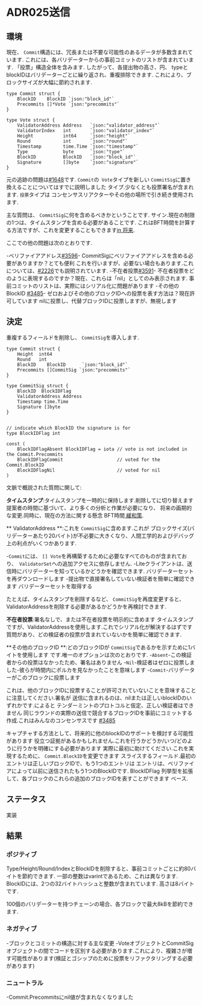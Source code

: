 # ADR025送信

## 環境

現在、 `Commit`構造には、冗長または不要な可能性のあるデータが多数含まれています.
これには、各バリデーターからの事前コミットのリストが含まれています.
「投票」構造全体を含みます. したがって、各提出物の高さ、円、
typeとblockIDはバリデーターごとに繰り返され、重複排除できます.
これにより、ブロックサイズが大幅に節約されます.

```
type Commit struct {
    BlockID    BlockID `json:"block_id"`
    Precommits []*Vote `json:"precommits"`
}

type Vote struct {
    ValidatorAddress Address   `json:"validator_address"`
    ValidatorIndex   int       `json:"validator_index"`
    Height           int64     `json:"height"`
    Round            int       `json:"round"`
    Timestamp        time.Time `json:"timestamp"`
    Type             byte      `json:"type"`
    BlockID          BlockID   `json:"block_id"`
    Signature        []byte    `json:"signature"`
}
```

元の追跡の問題は[#1648](https://github.com/tendermint/tendermint/issues/1648)です.
`Commit`の` Vote`タイプを新しい `CommitSig`に置き換えることについてはすでに説明しました
タイプ.少なくとも投票署名が含まれます. `投票`タイプは
コンセンサスリアクターやその他の場所で引き続き使用されます.

主な質問は、 `CommitSig`に何を含めるべきかということです.
サイン.現在の制限の1つは、タイムスタンプを含める必要があることです.
これはBFT時間を計算する方法ですが、これを変更することもできます[in
将来](https://github.com/tendermint/tendermint/issues/2840).

ここでの他の問題は次のとおりです.

-ベリファイアアドレス[#3596](https://github.com/tendermint/tendermint/issues/3596)-
    CommitSigにベリファイアアドレスを含める必要がありますか？とても便利
    これを行いますが、必要ない場合もあります.これについては、[#2226](https://github.com/tendermint/tendermint/issues/2226)でも説明されています.
-不在者投票[#3591](https://github.com/tendermint/tendermint/issues/3591)-
    不在者投票をどのように表現するのですか？現在、これらは「nil」としてのみ表示されます.
    事前コミットのリストは、実際にはシリアル化に問題があります
-その他のBlockID [#3485](https://github.com/tendermint/tendermint/issues/3485)-
    ゼロおよびその他のブロックIDへの投票を表す方法は？現在許可しています
    nilに投票し、代替ブロックIDに投票しますが、無視します


## 決定

重複するフィールドを削除し、 `CommitSig`を導入します.

```
type Commit struct {
    Height  int64
    Round   int
    BlockID    BlockID      `json:"block_id"`
    Precommits []CommitSig `json:"precommits"`
}

type CommitSig struct {
    BlockID  BlockIDFlag
    ValidatorAddress Address
    Timestamp time.Time
    Signature []byte
}


// indicate which BlockID the signature is for
type BlockIDFlag int

const (
	BlockIDFlagAbsent BlockIDFlag = iota // vote is not included in the Commit.Precommits
	BlockIDFlagCommit                    // voted for the Commit.BlockID
	BlockIDFlagNil                       // voted for nil
)

```

文脈で概説された質問に関して:

**タイムスタンプ**:タイムスタンプを一時的に保持します.削除してに切り替えます
提案者の時間に基づいて、より多くの分析と作業が必要になり、
将来の画期的な変更.同時に、現在の方法に関する懸念
BFT時間[
緩和策](https://github.com/tendermint/tendermint/issues/2840#issuecomment-529122431).

** ValidatorAddress **:これを `CommitSig`に含めます.これが
ブロックサイズ(バリデーターあたり20バイト)が不必要に大きくなり、人間工学的およびデバッグ上の利点がいくつかあります.

-`Commit`には、 `[] Vote`を再構築するために必要なすべてのものが含まれており、` ValidatorSet`への追加アクセスに依存しません.
-Liteクライアントは、送信時にバリデーターを知っているかどうかを確認できます.
  バリデーターセットを再ダウンロードします
-提出物で直接署名していない検証者を簡単に確認できます
  バリデーターセットを取得する

たとえば、タイムスタンプを削除するなど、 `CommitSig`を再度変更すると、
ValidatorAddressを削除する必要があるかどうかを再検討できます.

**不在者投票**:署名なしで、または不在者投票を明示的に含めます
タイムスタンプですが、ValidatorAddressを使用します.これでシリアル化が解決するはずです
質問があり、どの検証者の投票が含まれていないかを簡単に確認できます.

**その他のブロックID **:どのブロックIDが `CommitSig`であるかを示すために1バイトを使用します
です.唯一のオプションは次のとおりです.
    -`Absent`-この検証者からの投票はなかったため、署名はありません
    -`Nil`-検証者はゼロに投票しました-彼らが時間内にポルカを見なかったことを意味します
    -`Commit`-バリデーターがこのブロックに投票します

これは、他のブロックIDに投票することが許可されていないことを意味することに注意してください.署名が
送信に含まれるのは、nilまたは正しいblockIDのいずれかです.によると
テンダーミントのプロトコルと仮定、正しい検証者はできません
同じラウンドの実際の送信で競合するブロックIDを事前にコミットする
作成.これはみんなのコンセンサスです
[#3485](https://github.com/tendermint/tendermint/issues/3485)

キャプチャする方法として、将来的に他のblockIDのサポートを検討する可能性があります
役立つ証拠があるかもしれません.これを行うかどうか/いつ/どのように行うかを明確にする必要があります
実際に最初に助けてください.これを実現するために、 `Commit.BlockID`を変更できます
スライスするフィールド.最初のエントリは正しいブロックIDで、もう1つのエントリは
エントリは、ベリファイアによって以前に送信されたもう1つのBlockIDです. BlockIDFlag
列挙型を拡張して、各ブロックのこれらの追加のブロックIDを表すことができます
ベース.

## ステータス

実装

## 結果

### ポジティブ

Type/Height/Round/IndexとBlockIDを削除すると、事前コミットごとに約80バイトを節約できます.
一部の整数はvarintであるため、これは異なります. BlockIDには、2つの32バイトハッシュと整数が含まれています.
高さは8バイトです.

100個のバリデーターを持つチェーンの場合、各ブロックで最大8kBを節約できます.


### ネガティブ

-ブロックとコミットの構造に対する主な変更
-VoteオブジェクトとCommitSigオブジェクトの間でコードを区別する必要があります.これにより、複雑さが増す可能性があります(検証とゴシップのために投票をリファクタリングする必要があります)

### ニュートラル

-Commit.Precommitsにnil値が含まれなくなりました

